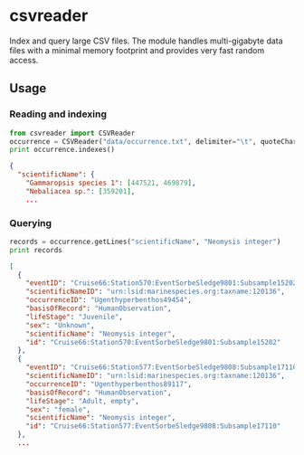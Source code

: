 # csvreader

Index and query large CSV files. The module handles multi-gigabyte data files with a minimal memory footprint and provides very fast random access.

## Usage
### Reading and indexing

```python
from csvreader import CSVReader
occurrence = CSVReader("data/occurrence.txt", delimiter="\t", quoteChar="\"", indexFields=["scientificName"])
print occurrence.indexes()
```

```json
{
  "scientificName": {
    "Gammaropsis species 1": [447521, 469879],
    "Nebaliacea sp.": [359201],
    ...
```

### Querying

```python
records = occurrence.getLines("scientificName", "Neomysis integer")
print records
```

```json
[
  {
    "eventID": "Cruise66:Station570:EventSorbeSledge9801:Subsample15202",
    "scientificNameID": "urn:lsid:marinespecies.org:taxname:120136",
    "occurrenceID": "Ugenthyperbenthos49454",
    "basisOfRecord": "HumanObservation",
    "lifeStage": "Juvenile",
    "sex": "Unknown",
    "scientificName": "Neomysis integer",
    "id": "Cruise66:Station570:EventSorbeSledge9801:Subsample15202"
  },
  {
    "eventID": "Cruise66:Station577:EventSorbeSledge9808:Subsample17110",
    "scientificNameID": "urn:lsid:marinespecies.org:taxname:120136",
    "occurrenceID": "Ugenthyperbenthos89117",
    "basisOfRecord": "HumanObservation",
    "lifeStage": "Adult, empty",
    "sex": "female",
    "scientificName": "Neomysis integer",
    "id": "Cruise66:Station577:EventSorbeSledge9808:Subsample17110"
  },
  ...
```
